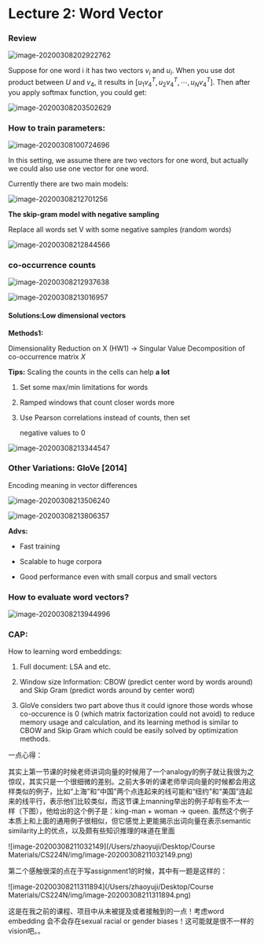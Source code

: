 # Lecture 2: Word Vector

### Review

![image-20200308202922762](img/image-20200308202922762.png)

Suppose for one word i it has two vectors $v_i$ and $u_i$. When you use dot product between $U$ and $v_4$, it results in $[u_1v_4^T, u_2v_4^T, \cdots, u_Nv_4^T]$. Then after you apply softmax function, you could get:

![image-20200308203502629](img/image-20200308203502629.png) 

### How to train parameters:

![image-20200308100724696](img/image-20200308100724696.png)

In this setting, we assume there are two vectors for one word, but actually we could also use one vector for one word.

Currently there are two main models:

![image-20200308212701256](img/image-20200308212701256.png)

**The skip-gram model with negative sampling**

Replace all words set V with some negative samples (random words)

![image-20200308212844566](img/image-20200308212844566.png)



###  **co-occurrence counts** 

![image-20200308212937638](img/image-20200308212937638.png)

![image-20200308213016957](img/image-20200308213016957.png)

#### Solutions:**Low dimensional vectors**

**Methods1:** 

Dimensionality Reduction on X (HW1) -> Singular Value Decomposition of co-occurrence matrix *X*

**Tips:**  Scaling the counts in the cells can help **a lot**

1. Set some max/min limitations for words

2. Ramped windows that count closer words more

3. Use Pearson correlations instead of counts, then set

   negative values to 0

![image-20200308213344547](img/image-20200308213344547.png)



### Other Variations: GloVe  [2014]

Encoding meaning in vector differences

![image-20200308213506240](img/image-20200308213506240.png)

![image-20200308213806357](img/image-20200308213806357.png)

**Advs:**

* Fast training

* Scalable to huge corpora

* Good performance even with small corpus and small vectors

### **How to evaluate word vectors?**

![image-20200308213944996](img/image-20200308213944996.png)



### CAP:

How to learning word embeddings:

1. Full document: LSA and etc.

2. Window size Information: CBOW (predict center word by words around) and Skip Gram (predict words around by center word)

3. GloVe considers two part above thus it could ignore those words whose co-occurence is 0 (which matrix factorization could not avoid) to reduce memory usage and calculation, and its learning method is similar to CBOW and Skip Gram which could be easily solved by optimization methods.

   

一点心得：

其实上第一节课的时候老师讲词向量的时候用了一个analogy的例子就让我很为之惊叹，其实只是一个很细微的差别。之前大多听的课老师举词向量的时候都会用这样类似的例子，比如“上海”和“中国”两个点连起来的线可能和“纽约”和“美国”连起来的线平行，表示他们比较类似，而这节课上manning举出的例子却有些不太一样（下图），他给出的这个例子是：king-man + woman -> queen. 虽然这个例子本质上和上面的通用例子很相似，但它感觉上更能揭示出词向量在表示semantic similarity上的优点，以及颇有些知识推理的味道在里面

![image-20200308211032149](/Users/zhaoyuji/Desktop/Course Materials/CS224N/img/image-20200308211032149.png)

第二个感触很深的点在于写assignment1的时候，其中有一题是这样的：

![image-20200308211311894](/Users/zhaoyuji/Desktop/Course Materials/CS224N/img/image-20200308211311894.png)

这是在我之前的课程、项目中从未被提及或者接触到的一点！考虑word embedding 会不会存在sexual racial or gender biases！这可能就是很不一样的 vision吧。。